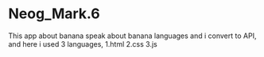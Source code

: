 # Neog_Mark.6
This app about banana speak about banana languages and i convert to API,
and here i used 3 languages,
1.html
2.css
3.js
